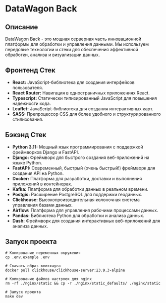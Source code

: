 # DataWagon Back

## Описание

DataWagon Back - это мощная серверная часть инновационной платформы для обработки и управления данными. Мы используем передовые технологии и стеки для обеспечения эффективной обработки, анализа и визуализации данных.

## Фронтенд Стек

- **React:** JavaScript-библиотека для создания интерфейсов пользователя.
- **React Router:** Навигация в одностраничных приложениях React.
- **Typescript:** Статически типизированный JavaScript для повышения надежности кода.
- **Leaflet:** JavaScript-библиотека для создания интерактивных карт.
- **SASS:** Препроцессор CSS для более удобного и структурированного стилизования.

## Бэкэнд Стек

- **Python 3.11:** Мощный язык программирования с поддержкой фреймворков Django и FastAPI.
- **Django:** Фреймворк для быстрого создания веб-приложений на языке Python.
- **FastAPI:** Современный, быстрый (очень быстрый!) фреймворк для создания API на Python.
- **Docker:** Платформа для разработки, доставки и выполнения приложений в контейнерах.
- **Kafka:** Платформа для обработки данных в реальном времени.
- **Postgis:** Расширение PostgreSQL для поддержки геоданных.
- **Clickhouse:** Высокопроизводительная колоночная система управления базами данных.
- **Airflow:** Платформа для управления рабочими процессами данных.
- **Pandas:** Библиотека Python для обработки и анализа данных.
- **Dash:** Фреймворк для создания интерактивных веб-приложений для анализа данных.

## Запуск проекта
``` 
# Копирование переменных окружения
cp .env.example .env 

# Скачать образ кликхауса
docker pull clickhouse/clickhouse-server:23.9.3-alpine

# Копирование файлов настроек для nginx
rm -rf ./nginx/static && cp -r ./nginx/static_defaults/ ./nginx/static

# Запуск проекта
make dev